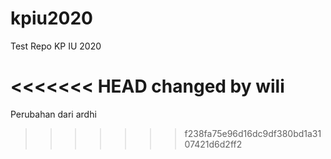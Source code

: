 # kpiu2020
Test Repo KP IU 2020

<<<<<<< HEAD
changed by wili 
=======
Perubahan dari ardhi
>>>>>>> f238fa75e96d16dc9df380bd1a3107421d6d2ff2
